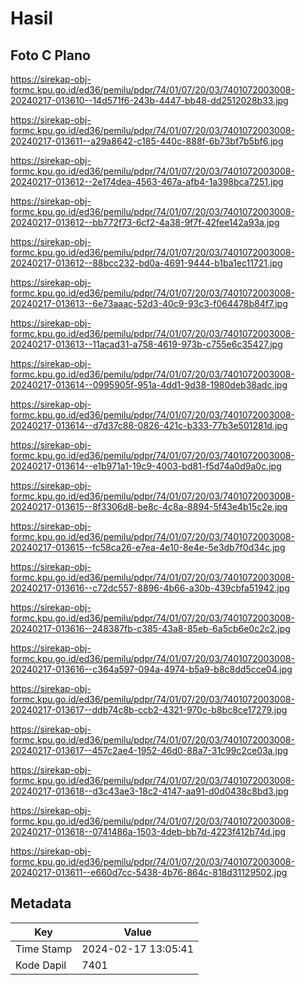 # Hasil

## Foto C Plano

https://sirekap-obj-formc.kpu.go.id/ed36/pemilu/pdpr/74/01/07/20/03/7401072003008-20240217-013610--14d571f6-243b-4447-bb48-dd2512028b33.jpg

https://sirekap-obj-formc.kpu.go.id/ed36/pemilu/pdpr/74/01/07/20/03/7401072003008-20240217-013611--a29a8642-c185-440c-888f-6b73bf7b5bf6.jpg

https://sirekap-obj-formc.kpu.go.id/ed36/pemilu/pdpr/74/01/07/20/03/7401072003008-20240217-013612--2e174dea-4563-467a-afb4-1a398bca7251.jpg

https://sirekap-obj-formc.kpu.go.id/ed36/pemilu/pdpr/74/01/07/20/03/7401072003008-20240217-013612--bb772f73-6cf2-4a38-9f7f-42fee142a93a.jpg

https://sirekap-obj-formc.kpu.go.id/ed36/pemilu/pdpr/74/01/07/20/03/7401072003008-20240217-013612--88bcc232-bd0a-4691-9444-b1ba1ec11721.jpg

https://sirekap-obj-formc.kpu.go.id/ed36/pemilu/pdpr/74/01/07/20/03/7401072003008-20240217-013613--6e73aaac-52d3-40c9-93c3-f064478b84f7.jpg

https://sirekap-obj-formc.kpu.go.id/ed36/pemilu/pdpr/74/01/07/20/03/7401072003008-20240217-013613--11acad31-a758-4619-973b-c755e6c35427.jpg

https://sirekap-obj-formc.kpu.go.id/ed36/pemilu/pdpr/74/01/07/20/03/7401072003008-20240217-013614--0995905f-951a-4dd1-9d38-1980deb38adc.jpg

https://sirekap-obj-formc.kpu.go.id/ed36/pemilu/pdpr/74/01/07/20/03/7401072003008-20240217-013614--d7d37c88-0826-421c-b333-77b3e501281d.jpg

https://sirekap-obj-formc.kpu.go.id/ed36/pemilu/pdpr/74/01/07/20/03/7401072003008-20240217-013614--e1b971a1-19c9-4003-bd81-f5d74a0d9a0c.jpg

https://sirekap-obj-formc.kpu.go.id/ed36/pemilu/pdpr/74/01/07/20/03/7401072003008-20240217-013615--8f3306d8-be8c-4c8a-8894-5f43e4b15c2e.jpg

https://sirekap-obj-formc.kpu.go.id/ed36/pemilu/pdpr/74/01/07/20/03/7401072003008-20240217-013615--fc58ca26-e7ea-4e10-8e4e-5e3db7f0d34c.jpg

https://sirekap-obj-formc.kpu.go.id/ed36/pemilu/pdpr/74/01/07/20/03/7401072003008-20240217-013616--c72dc557-8896-4b66-a30b-439cbfa51942.jpg

https://sirekap-obj-formc.kpu.go.id/ed36/pemilu/pdpr/74/01/07/20/03/7401072003008-20240217-013616--248387fb-c385-43a8-85eb-6a5cb6e0c2c2.jpg

https://sirekap-obj-formc.kpu.go.id/ed36/pemilu/pdpr/74/01/07/20/03/7401072003008-20240217-013616--c364a597-094a-4974-b5a9-b8c8dd5cce04.jpg

https://sirekap-obj-formc.kpu.go.id/ed36/pemilu/pdpr/74/01/07/20/03/7401072003008-20240217-013617--ddb74c8b-ccb2-4321-970c-b8bc8ce17279.jpg

https://sirekap-obj-formc.kpu.go.id/ed36/pemilu/pdpr/74/01/07/20/03/7401072003008-20240217-013617--457c2ae4-1952-46d0-88a7-31c99c2ce03a.jpg

https://sirekap-obj-formc.kpu.go.id/ed36/pemilu/pdpr/74/01/07/20/03/7401072003008-20240217-013618--d3c43ae3-18c2-4147-aa91-d0d0438c8bd3.jpg

https://sirekap-obj-formc.kpu.go.id/ed36/pemilu/pdpr/74/01/07/20/03/7401072003008-20240217-013618--0741486a-1503-4deb-bb7d-4223f412b74d.jpg

https://sirekap-obj-formc.kpu.go.id/ed36/pemilu/pdpr/74/01/07/20/03/7401072003008-20240217-013611--e660d7cc-5438-4b76-864c-818d31129502.jpg


## Metadata

| Key        | Value               |
| ---------- | ------------------- |
| Time Stamp | 2024-02-17 13:05:41 |
| Kode Dapil | 7401                |



